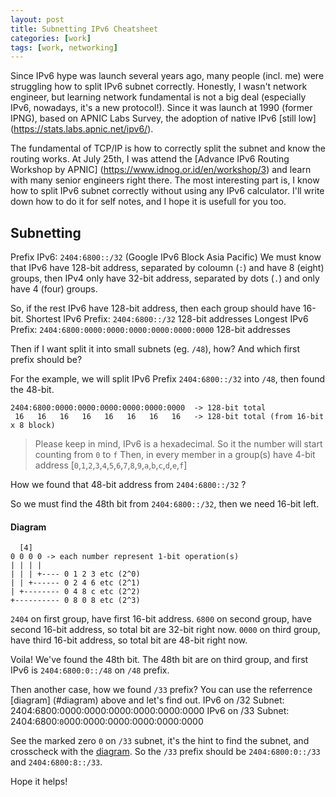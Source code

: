 ```yaml
---
layout: post
title: Subnetting IPv6 Cheatsheet
categories: [work]
tags: [work, networking] 
---
```


Since IPv6 hype was launch several years ago, many people (incl. me) were struggling how to split IPv6 subnet correctly. Honestly, I wasn't network engineer, but learning network fundamental is not a big deal (especially IPv6, nowadays, it's a new protocol!). Since it was launch at 1990 (former IPNG), based on APNIC Labs Survey, the adoption of native IPv6 [still low] (https://stats.labs.apnic.net/ipv6/).

The fundamental of TCP/IP is how to correctly split the subnet and know the routing works. At July 25th, I was attend the [Advance IPv6 Routing Workshop by APNIC] (https://www.idnog.or.id/en/workshop/3) and learn with many senior engineers right there. The most interesting part is, I know how to split IPv6 subnet correctly without using any IPv6 calculator. I'll write down how to do it for self notes, and I hope it is usefull for you too.


## Subnetting

Prefix IPv6: `2404:6800::/32` (Google IPv6 Block Asia Pacific)
We must know that IPv6 have 128-bit address, separated by coloumn (`:`) and have 8 (eight) groups, then IPv4 only have 32-bit address, separated by dots (`.`) and only have 4 (four) groups.

So, if the rest IPv6 have 128-bit address, then each group should have 16-bit.
Shortest IPv6 Prefix: `2404:6800::/32` 128-bit addresses
Longest IPv6 Prefix: `2404:6800:0000:0000:0000:0000:0000:0000` 128-bit addresses

Then if I want split it into small subnets (eg. `/48`), how? And which first prefix should be?

For the example, we will split IPv6 Prefix `2404:6800::/32` into `/48`, then found the 48-bit.

``` 
2404:6800:0000:0000:0000:0000:0000:0000  -> 128-bit total
 16   16   16   16   16   16   16   16   -> 128-bit total (from 16-bit x 8 block)
```

> Please keep in mind, IPv6 is a hexadecimal. So it the number will start counting from `0` to `f`
> Then, in every member in a group(s) have 4-bit address [`0`,`1`,`2`,`3`,`4`,`5`,`6`,`7`,`8`,`9`,`a`,`b`,`c`,`d`,`e`,`f`]

How we found that 48-bit address from `2404:6800::/32` ?

So we must find the 48th bit from `2404:6800::/32`, then we need 16-bit left.

#### Diagram
```
  [4]
0 0 0 0 -> each number represent 1-bit operation(s)
| | | |
| | | +---- 0 1 2 3 etc (2^0)
| | +------ 0 2 4 6 etc (2^1)
| +-------- 0 4 8 c etc (2^2)
+---------- 0 8 0 8 etc (2^3)
```

`2404` on first group, have first 16-bit address.
`6800` on second group, have second 16-bit address, so total bit are 32-bit right now.
`0000` on third group, have third 16-bit address, so total bit are 48-bit right now.

Voila! We've found the 48th bit. The 48th bit are on third group, and first IPv6 is `2404:6800:0::/48` on `/48` prefix.

Then another case, how we found `/33` prefix? You can use the referrence [diagram] (#diagram) above and let's find out.
IPv6 on /32 Subnet: 2404:6800:0000:0000:0000:0000:0000:0000
IPv6 on /33 Subnet: 2404:6800:`0`000:0000:0000:0000:0000:0000

See the marked zero `0` on `/33` subnet, it's the hint to find the subnet, and crosscheck with the [diagram](#diagram). So the `/33` prefix should be `2404:6800:0::/33` and `2404:6800:8::/33`.

Hope it helps!
